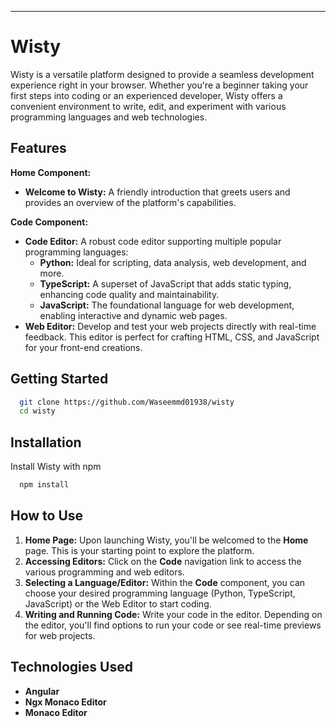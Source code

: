 ---
# Wisty

Wisty is a versatile platform designed to provide a seamless development experience right in your browser. Whether you're a beginner taking your first steps into coding or an experienced developer, Wisty offers a convenient environment to write, edit, and experiment with various programming languages and web technologies.

## Features

**Home Component:**

* **Welcome to Wisty:** A friendly introduction that greets users and provides an overview of the platform's capabilities.

**Code Component:**

* **Code Editor:** A robust code editor supporting multiple popular programming languages:
    * **Python:** Ideal for scripting, data analysis, web development, and more.
    * **TypeScript:** A superset of JavaScript that adds static typing, enhancing code quality and maintainability.
    * **JavaScript:** The foundational language for web development, enabling interactive and dynamic web pages.
* **Web Editor:** Develop and test your web projects directly with real-time feedback. This editor is perfect for crafting HTML, CSS, and JavaScript for your front-end creations.

## Getting Started


```bash
  git clone https://github.com/Waseemmd01938/wisty
  cd wisty
```

## Installation

Install Wisty with npm

```bash
  npm install
```


## How to Use

1.  **Home Page:** Upon launching Wisty, you'll be welcomed to the **Home** page. This is your starting point to explore the platform.
2.  **Accessing Editors:** Click on the **Code** navigation link to access the various programming and web editors.
3.  **Selecting a Language/Editor:** Within the **Code** component, you can choose your desired programming language (Python, TypeScript, JavaScript) or the Web Editor to start coding.
4.  **Writing and Running Code:** Write your code in the editor. Depending on the editor, you'll find options to run your code or see real-time previews for web projects.

## Technologies Used

* **Angular**
* **Ngx Monaco Editor**
* **Monaco Editor**
